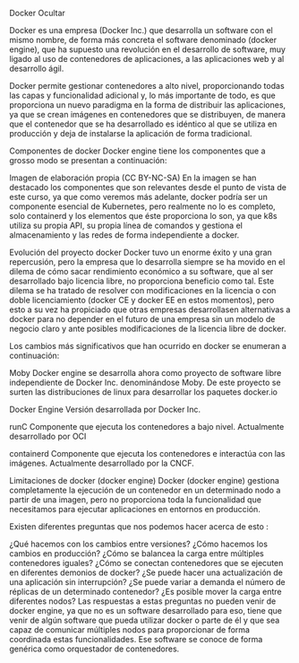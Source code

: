 Docker
Ocultar

Docker es una empresa (Docker Inc.) que desarrolla un software con el mismo nombre, de forma más concreta el software denominado (docker engine), que ha supuesto una revolución en el desarrollo de software, muy ligado al uso de contenedores de aplicaciones, a las aplicaciones web y al desarrollo ágil.

Docker permite gestionar contenedores a alto nivel, proporcionando todas las capas y funcionalidad adicional y, lo más importante de todo, es que proporciona un nuevo paradigma en la forma de distribuir las aplicaciones, ya que se crean imágenes en contenedores que se distribuyen, de manera que el contenedor que se ha desarrollado es idéntico al que se utiliza en producción y deja de instalarse la aplicación de forma tradicional.

Componentes de docker
Docker engine tiene los componentes que a grosso modo se presentan a continuación:

Imagen de elaboración propia (CC BY-NC-SA)
En la imagen se han destacado los componentes que son relevantes desde el punto de vista de este curso, ya que como veremos más adelante, docker podría ser un componente esencial de Kubernetes, pero realmente no lo es completo, solo containerd y los elementos que éste proporciona lo son, ya que k8s utiliza su propia API, su propia línea de comandos y gestiona el almacenamiento y las redes de forma independiente a docker.

Evolución del proyecto docker
Docker tuvo un enorme éxito y una gran repercusión, pero la empresa que lo desarrolla siempre se ha movido en el dilema de cómo sacar rendimiento económico a su software, que al ser desarrollado bajo licencia libre, no proporciona beneficio como tal. Este dilema se ha tratado de resolver con modificaciones en la licencia o con doble licenciamiento (docker CE y docker EE en estos momentos), pero esto a su vez ha propiciado que otras empresas desarrollasen alternativas a docker para no depender en el futuro de una empresa sin un modelo de negocio claro y ante posibles modificaciones de la licencia libre de docker.

Los cambios más significativos que han ocurrido en docker se enumeran a continuación:

Moby Docker engine se desarrolla ahora como proyecto de software libre independiente de Docker Inc. denominándose Moby. De este proyecto se surten las distribuciones de linux para desarrollar los paquetes docker.io

Docker Engine Versión desarrollada por Docker Inc.

runC Componente que ejecuta los contenedores a bajo nivel. Actualmente desarrollado por OCI

containerd Componente que ejecuta los contenedores e interactúa con las imágenes. Actualmente desarrollado por la CNCF.

Limitaciones de docker (docker engine)
Docker (docker engine) gestiona completamente la ejecución de un contenedor en un determinado nodo a partir de una imagen, pero no proporciona toda la funcionalidad que necesitamos para ejecutar aplicaciones en entornos en producción.

Existen diferentes preguntas que nos podemos hacer acerca de esto :

¿Qué hacemos con los cambios entre versiones?
¿Cómo hacemos los cambios en producción?
¿Cómo se balancea la carga entre múltiples contenedores iguales?
¿Cómo se conectan contenedores que se ejecuten en diferentes demonios de docker?
¿Se puede hacer una actualización de una aplicación sin interrupción?
¿Se puede variar a demanda el número de réplicas de un determinado contenedor?
¿Es posible mover la carga entre diferentes nodos?
Las respuestas a estas preguntas no pueden venir de docker engine, ya que no es un software desarrollado para eso, tiene que venir de algún software que pueda utilizar docker o parte de él y que sea capaz de comunicar múltiples nodos para proporcionar de forma coordinada estas funcionalidades. Ese software se conoce de forma genérica como orquestador de contenedores.
